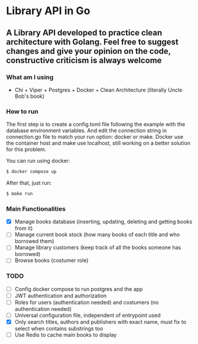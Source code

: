 # Library API in Go

A Library API developed to practice clean architecture with Golang. Feel free to suggest changes and give your opinion on the code, constructive criticism is always welcome
--- 
### What am I using
 - Chi + Viper + Postgres + Docker + Clean Architecture (literally Uncle Bob's book)

### How to run

The first step is to create a config.toml file following the example with the database environment variables. And edit the connection string in connection.go file to match your run option: docker or make. Docker use the container host and make use localhost, still working on a better solution for this problem.

You can run using docker: 
```sh
$ docker compose up
```

After that, just run:

```sh
$ make run
```

### Main Functionalities
 - [X] Manage books database (inserting, updating, deleting and getting books from it)
 - [ ] Manage current book stock (how many books of each title and who borrowed them)
 - [ ] Manage library customers (keep track of all the books someone has borrowed)
 - [ ] Browse books (costumer role)

### TODO 
 - [ ] Config docker compose to run postgres and the app
 - [ ] JWT authentication and authorization
 - [ ] Roles for users (authentication needed) and costumers (no authentication needed)
 - [ ] Universal configuration file, independent of entrypoint used
 - [X] Only search titles, authors and publishers with exact name, must fix to select when contains substrings too
 - [ ] Use Redis to cache main books to display

